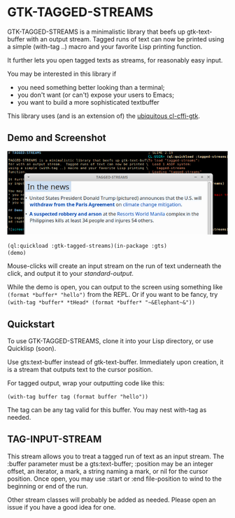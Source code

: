 # GTK-TAGGED-STREAMS

GTK-TAGGED-STREAMS is a minimalistic library that beefs up gtk-text-buffer with an output stream.  Tagged runs of text can now be printed using a simple (with-tag ..) macro and your favorite Lisp printing function.

It further lets you open tagged texts as streams, for reasonably easy input.

You may be interested in this library if 
* you need something better looking than a terminal;
* you don't want (or can't) expose your users to Emacs;
* you want to build a more sophisticated textbuffer

This library uses (and is an extension of) the [ubiquitous cl-cffi-gtk](https://github.com/crategus/cl-cffi-gtk).

## Demo and Screenshot

![screenshot](Screenshot.png?raw=true) 

```
(ql:quickload :gtk-tagged-streams)(in-package :gts)
(demo)
```

Mouse-clicks will create an input stream on the run of text underneath the click, and output it to your *standard-output*.

While the demo is open, you can output to the screen using something like `(format *buffer* "hello")` from the REPL.  Or if you want to be fancy, try `(with-tag *buffer* *tHead* (format *buffer* "~&Elephant~&"))`


## Quickstart

To use GTK-TAGGED-STREAMS, clone it into your Lisp directory, or use Quicklisp (soon).

Use gts:text-buffer instead of gtk-text-buffer.  Immediately upon creation, it is a stream that outputs text to the cursor position.

For tagged output, wrap your outputting code like this:
```
(with-tag buffer tag (format buffer "hello"))
```
The tag can be any tag valid for this buffer.  You may nest with-tag as needed.

## TAG-INPUT-STREAM

This stream allows you to treat a tagged run of text as an input stream.  The :buffer parameter must be a gts:text-buffer; :position may be an integer offset, an iterator, a mark, a string naming a mark, or nil for the cursor position.  Once open, you may use :start or :end file-position to wind to the beginning or end of the run.

Other stream classes will probably be added as needed.  Please open an issue if you have a good idea for one.

